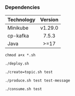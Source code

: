 ### Dependencies


| Technology | Version |
| :--------- | :-----: |
| Minikube   | v1.29.0 |
| cp-kafka   |  7.5.3  |
| Java       |  >=17   |

```
chmod a+x *.sh
```

```
./deploy.sh
```

```
./create=topic.sh test
```

```
./produce.sh test test-message
```

```
./consume.sh test
```

